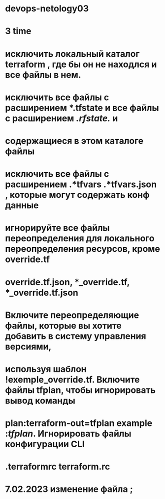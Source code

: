 # devops-netology03
# 3 time 
# исключить локальный каталог terraform , где бы он не находлся и все файлы в нем.
# исключить все файлы с расширением *.tfstate и все файлы с расширением *.rfstate.* и
# содержащиеся в этом каталоге файлы
# исключить все файлы с расширением .*tfvars .*tfvars.json , которые могут содержать конф данные
# игнорируйте все файлы переопределения для локального переопределения ресурсов, кроме override.tf
# override.tf.json, *_override.tf, *_override.tf.json
# Включите переопределяющие файлы, которые вы хотите добавить в систему управления версиями,
# используя шаблон !exemple_override.tf. Включите файлы tfplan, чтобы игнорировать вывод команды
# plan:terraform-out=tfplan example :*tfplan*. Игнорировать файлы конфигурации CLI
# .terraformrc terraform.rc
#
#   
# 7.02.2023 изменение файла \;
